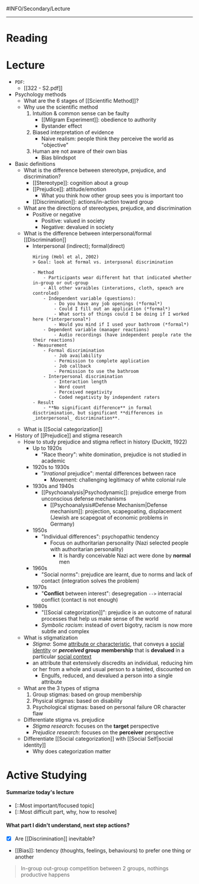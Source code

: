#INFO/Secondary/Lecture 

---

# Reading


# Lecture

- `PDF`: 
    - [[322 - S2.pdf]]
- Psychology methods
    - What are the 6 stages of [[Scientific Method]]?
    - Why use the scientific method
        1. Intuition & common sense can be faulty
            - [[Milgram Experiment]]: obedience to authority
            - Bystander effect
        2. Biased interpretation of evidence
            - Naive realism: people think they perceive the world as "objective"
        3. Human are not aware of their own bias
            - Bias blindspot
- Basic definitions
    - What is the difference between stereotype, prejudice, and discrimination?
        - [[Stereotype]]: cognition about a group
        - [[Prejudice]]: attitude/emotion
            - What you think how other group sees you is important too
        - [[Discrimination]]: actions/in-action toward group
    - What are the directions of stereotypes, prejudice, and discrimination
        - Positive or negative
            - Positive: valued in society
            - Negative: devalued in society
    - What is the difference between interpersonal/formal [[Discrimination]]
        - Interpersonal (indirect); formal(direct)
          ```ad-example
          Hiring (Hebl et al, 2002)
          > Goal: look at formal vs. interpsonal discrimination
          
          - Method
              - Participants wear different hat that indicated whether in-group or out-group
              - All other varaibles (interations, cloth, speach are controled)
              - Independent variable (questions):
                  - Do you have any job openings (*formal*)
                  - Could I fill out an application (*formal*)
                  - What sorts of things could I be doing if I worked here (*interpersonal*)
                  - Would you mind if I used your bathroom (*formal*)
              - Dependent variable (manager reactions)
                  - Audio recordings (have independent people rate the their reactions)
          - Measurement
              - Formal discrimination
                  - Job availability
                  - Permission to complete application
                  - Job callback
                  - Permission to use the bathroom
              - Interpersonal discrimination
                  - Interaction length
                  - Word count
                  - Perceived negativity
                  - Coded negativity by independent raters
          - Result
              - **No significant difference** in formal disctrimination, but significant **differences in _interpersonal_ discrimination**.
            ```
    - What is [[Social categorization]]
- History of [[Prejudice]] and stigma research
    - How to study prejudice and stigma reflect in history (Duckitt, 1922)
        - Up to 1920s
            -  "Race theory": white domination, prejudice is not studied in academic
        - 1920s to 1930s
            - "*Irrational* prejudice": mental differences between race
                - Movement: challenging legitimacy of white colonial rule
        - 1930s and 1940s
            - [[Psychoanalysis|Psychodynamic]]: prejudice emerge from unconscious defense mechanisms
                - [[Psychoanalysis#Defense Mechanism|Defense mechanism]]: projection, scapegoating, displacement (Jewish are scapegoat of economic problems in Germany)
        - 1950s
            - "Individual differences": psychopathic tendency
                - Focus on authoritarian personality (Nazi selected people with authoritarian personality)
                    - It is hardly conceivable Nazi act were done by **normal** men
        - 1960s
            - "Social norms": prejudice are learnt, due to norms and lack of contact (integration solves the problem)
        - 1970s
            - "**Conflict** between interest": desegregation `-->` interracial conflict (contact is not enough)
        - 1980s
            - "[[Social categorization]]": prejudice is an outcome of natural processes that help us make sense of the world
            - *Symbolic racism*: instead of overt bigotry, racism is now more subtle and complex
    - What is stigmatization
        - *Stigma*: Some <u>attribute or characteristic</u>, that conveys a <u>social identity</u> or **_perceived_ group membership** that is **devalued** in a particular <u>social context</u>
        - an attribute that extensively discredits an individual, reducing him or her from a whole and usual person to a tainted, discounted on
            - Engulfs, reduced, and devalued a person into a single attribute
    - What are the 3 types of stigma
        1. Group stigmas: based on group membership
        2. Physical stigmas: based on disability
        3. Psychological stigmas: based on personal failure OR character flaw
    - Differentiate stigma vs. prejudice
        - *Stigma research*: focuses on the **target** perspective 
        - *Prejudice research*: focuses on the **perceiver** perspective
    - Differentiate [[Social categorization]] with [[Social Self|social identity]]
        - Why does categorization matter


# Active Studying

#### Summarize today's lecture

- [::Most important/focused topic] 
- [::Most difficult part, why, how to resolve]

#### What part I didn't understand, next step actions?

- [x] Are [[Discrimination]] inevitable?
- [[Bias]]: tendency (thoughts, feelings, behaviours) to prefer one thing or another
> In-group out-group competition between 2 groups, nothings productive happens
